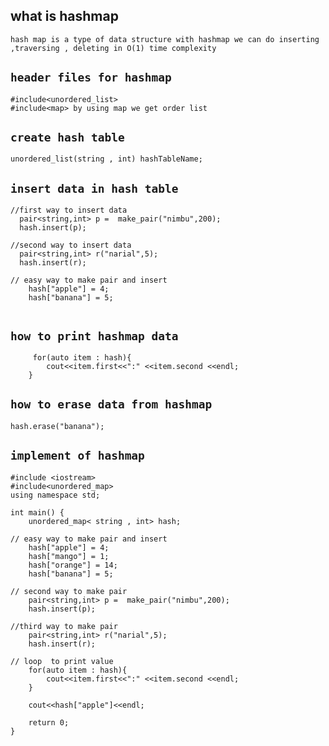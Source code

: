 ## what is hashmap
` hash map is a type of data structure with hashmap we can do inserting ,traversing , deleting in O(1) time complexity `

## `header files for hashmap`
```
#include<unordered_list>
#include<map> by using map we get order list
````

## `create hash table `
```
unordered_list(string , int) hashTableName; 
```

## `insert data in hash table`
```
//first way to insert data 
  pair<string,int> p =  make_pair("nimbu",200);
  hash.insert(p);

//second way to insert data
  pair<string,int> r("narial",5);
  hash.insert(r);

// easy way to make pair and insert 
    hash["apple"] = 4;
    hash["banana"] = 5;


```

## `how to print hashmap data`

```
     for(auto item : hash){
        cout<<item.first<<":" <<item.second <<endl;
    }
```

## `how to erase data from hashmap`
```
hash.erase("banana");
```




## `implement of hashmap`
```
#include <iostream>
#include<unordered_map>   
using namespace std;

int main() {
    unordered_map< string , int> hash; 

// easy way to make pair and insert 
    hash["apple"] = 4;
    hash["mango"] = 1;
    hash["orange"] = 14;
    hash["banana"] = 5;

// second way to make pair
    pair<string,int> p =  make_pair("nimbu",200);
    hash.insert(p);

//third way to make pair
    pair<string,int> r("narial",5);
    hash.insert(r);

// loop  to print value
    for(auto item : hash){
        cout<<item.first<<":" <<item.second <<endl;
    }

    cout<<hash["apple"]<<endl;

    return 0;
}
 
```
